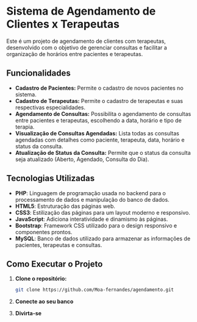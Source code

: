 # Sistema de Agendamento de Clientes x Terapeutas

Este é um projeto de agendamento de clientes com terapeutas, desenvolvido com o objetivo de gerenciar consultas e facilitar a organização de horários entre pacientes e terapeutas.

## Funcionalidades

- **Cadastro de Pacientes:** Permite o cadastro de novos pacientes no sistema.
- **Cadastro de Terapeutas:** Permite o cadastro de terapeutas e suas respectivas especialidades.
- **Agendamento de Consultas:** Possibilita o agendamento de consultas entre pacientes e terapeutas, escolhendo a data, horário e tipo de terapia.
- **Visualização de Consultas Agendadas:** Lista todas as consultas agendadas com detalhes como paciente, terapeuta, data, horário e status da consulta.
- **Atualização de Status da Consulta:** Permite que o status da consulta seja atualizado (Aberto, Agendado, Consulta do Dia).

## Tecnologias Utilizadas

- **PHP**: Linguagem de programação usada no backend para o processamento de dados e manipulação do banco de dados.
- **HTML5**: Estruturação das páginas web.
- **CSS3**: Estilização das páginas para um layout moderno e responsivo.
- **JavaScript**: Adiciona interatividade e dinamismo às páginas.
- **Bootstrap**: Framework CSS utilizado para o design responsivo e componentes prontos.
- **MySQL**: Banco de dados utilizado para armazenar as informações de pacientes, terapeutas e consultas.

## Como Executar o Projeto

1. **Clone o repositório:**
   ```bash
   git clone https://github.com/Moa-fernandes/agendamento.git

2.   **Conecte ao seu banco**

3.   **Divirta-se**
